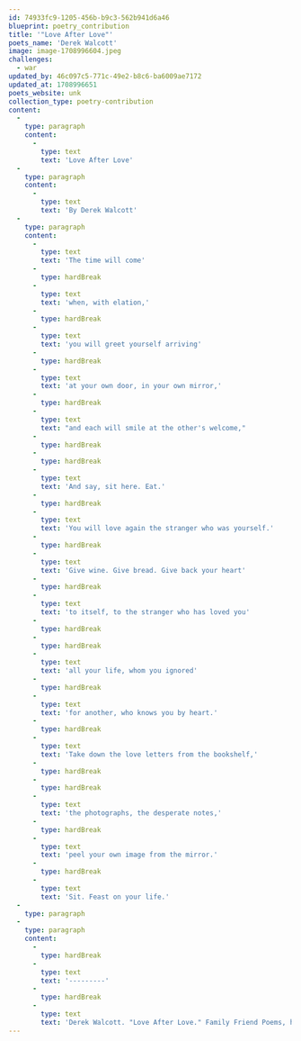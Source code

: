 ```yaml
---
id: 74933fc9-1205-456b-b9c3-562b941d6a46
blueprint: poetry_contribution
title: '"Love After Love"'
poets_name: 'Derek Walcott'
image: image-1708996604.jpeg
challenges:
  - war
updated_by: 46c097c5-771c-49e2-b8c6-ba6009ae7172
updated_at: 1708996651
poets_website: unk
collection_type: poetry-contribution
content:
  -
    type: paragraph
    content:
      -
        type: text
        text: 'Love After Love'
  -
    type: paragraph
    content:
      -
        type: text
        text: 'By Derek Walcott'
  -
    type: paragraph
    content:
      -
        type: text
        text: 'The time will come'
      -
        type: hardBreak
      -
        type: text
        text: 'when, with elation,'
      -
        type: hardBreak
      -
        type: text
        text: 'you will greet yourself arriving'
      -
        type: hardBreak
      -
        type: text
        text: 'at your own door, in your own mirror,'
      -
        type: hardBreak
      -
        type: text
        text: "and each will smile at the other's welcome,"
      -
        type: hardBreak
      -
        type: hardBreak
      -
        type: text
        text: 'And say, sit here. Eat.'
      -
        type: hardBreak
      -
        type: text
        text: 'You will love again the stranger who was yourself.'
      -
        type: hardBreak
      -
        type: text
        text: 'Give wine. Give bread. Give back your heart'
      -
        type: hardBreak
      -
        type: text
        text: 'to itself, to the stranger who has loved you'
      -
        type: hardBreak
      -
        type: hardBreak
      -
        type: text
        text: 'all your life, whom you ignored'
      -
        type: hardBreak
      -
        type: text
        text: 'for another, who knows you by heart.'
      -
        type: hardBreak
      -
        type: text
        text: 'Take down the love letters from the bookshelf,'
      -
        type: hardBreak
      -
        type: hardBreak
      -
        type: text
        text: 'the photographs, the desperate notes,'
      -
        type: hardBreak
      -
        type: text
        text: 'peel your own image from the mirror.'
      -
        type: hardBreak
      -
        type: text
        text: 'Sit. Feast on your life.'
  -
    type: paragraph
  -
    type: paragraph
    content:
      -
        type: hardBreak
      -
        type: text
        text: '---------'
      -
        type: hardBreak
      -
        type: text
        text: 'Derek Walcott. "Love After Love." Family Friend Poems, https://www.familyfriendpoems.com/poem/love-after-love-by-derek-walcott'
---
```

